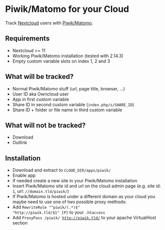 # Piwik/Matomo for your Cloud
Track [Nextcloud](https://nextcloud.com) users with [Piwik/Matomo](https://matomo.org).

## Requirements
- Nextcloud >= 11
- Working Piwik/Matomo installation (tested with 2.14.3)
- Empty custom variable slots on index 1, 2 and 3

## What will be tracked?
- Normal Piwik/Matomo stuff (url, page title, browser, ...)
- User ID aka Owncloud user
- App in first custom variable
- Share ID in second custom variable (<code>index.php/s/SHARE_ID</code>)
- Share ID + folder or file name in third custom variable

## What will not be tracked?
- Download
- Outlink

## Installation
- Download and extract to <code>CLOUD_DIR/apps/piwik/</code>
- Enable app
- If needed create a new site in your Piwik/Matomo installation
- Insert Piwik/Matomo site id and url on the cloud admin page (e.g. site id: <code>1</code>, url: <code>//domain.tld/piwik/</code>)
- If Piwik/Matomo is hosted under a different domain as your cloud you maybe need to use one of two possible proxy methods:
 - Add <code>RewriteRule "^piwik/(.*)$" "http://piwik.tld/$1" [P]</code> to your <code>.htaccess</code>
 - Add <code>ProxyPass /piwik/ http://piwik.tld/</code> to your apache VirtualHost section
